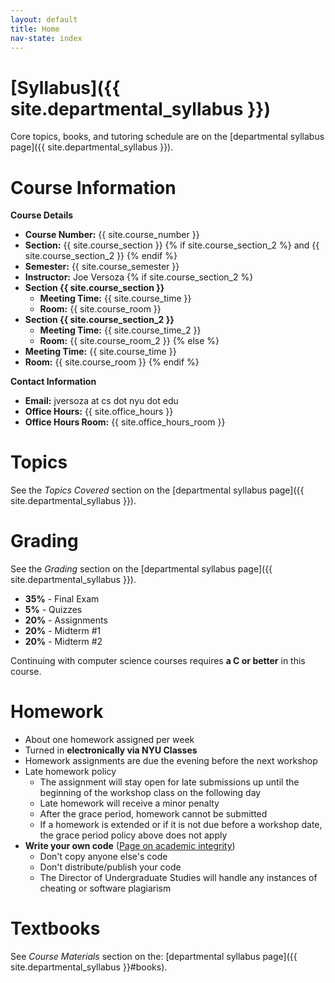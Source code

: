 ```yaml
---
layout: default
title: Home 
nav-state: index
---
```


<a name="course-info"></a>

#  [Syllabus]({{ site.departmental_syllabus }})

Core topics, books, and tutoring schedule are on the [departmental syllabus page]({{ site.departmental_syllabus }}).

Course Information
====

__Course Details__

* __Course Number:__ {{ site.course_number }}
* __Section:__ {{ site.course_section }} {% if site.course_section_2 %} and {{ site.course_section_2 }} {% endif %}
* __Semester:__ {{ site.course_semester }}
* __Instructor:__ Joe Versoza {% if site.course_section_2 %} 
* __Section {{ site.course_section }}__
    * __Meeting Time:__ {{ site.course_time }}
    * __Room:__ {{ site.course_room }}
* __Section {{ site.course_section_2 }}__
    * __Meeting Time:__ {{ site.course_time_2 }}
    * __Room:__ {{ site.course_room_2 }}
{% else %}
* __Meeting Time:__ {{ site.course_time }}
* __Room:__ {{ site.course_room }}
{% endif %}

<a name="contact-info"></a>
__Contact Information__

* __Email:__ jversoza at cs dot nyu dot edu
* __Office Hours:__  {{ site.office_hours }}
* __Office Hours Room:__ {{ site.office_hours_room }}
<a name="topics"></a>

Topics
====
See the _Topics Covered_ section on the [departmental syllabus page]({{ site.departmental_syllabus }}).

<a name="grading"></a>

Grading
====
See the _Grading_ section on the [departmental syllabus page]({{ site.departmental_syllabus }}).


* __35%__ - Final Exam
* __5%__ - Quizzes
* __20%__ - Assignments
* __20%__ - Midterm #1
* __20%__ - Midterm #2

Continuing with computer science courses requires **a C or better** in this course. 

<a name="homework"></a>

Homework
====
* About one homework assigned per week 
* Turned in **electronically via NYU Classes**
* Homework assignments are due the evening before the next workshop 
* Late homework policy
	* The assignment will stay open for late submissions up until the beginning of the workshop class on the following day
	* Late homework will receive a minor penalty
	* After the grace period, homework cannot be submitted
    * If a homework is extended or if it is not due before a workshop date, the grace period policy above does not apply
* __Write your own code__ ([Page on academic integrity](http://www.cs.nyu.edu/webapps/content/academic/undergrad/academic_integrity))
	* Don't copy anyone else's code
	* Don't distribute/publish your code
	* The Director of Undergraduate Studies will handle any instances of cheating or software plagiarism
<a name="books"></a>

Textbooks
====
See _Course Materials_ section on the: [departmental syllabus page]({{ site.departmental_syllabus }}#books).


<!-- got lazy here, wants some anchorzzzz -->
<br />
<br />
<br />
<br />
<br />
<br />
<br />
<br />
<br />
<br />
<div>
</div>
